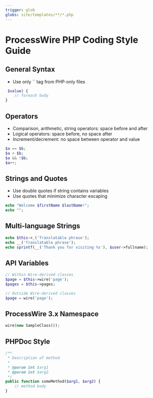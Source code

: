 ```yaml
---
trigger: glob
globs: site/templates/**/*.php
---
```


# ProcessWire PHP Coding Style Guide

## General Syntax

- Use only `` tag from PHP-only files

```php
 $value) {
    // foreach body
}
```

## Operators

- Comparison, arithmetic, string operators: space before and after
- Logical operators: space before, no space after
- Increment/decrement: no space between operator and value

```php
$a == $b;
$a + $b;
$a && !$b;
$a++;
```

## Strings and Quotes

- Use double quotes if string contains variables
- Use quotes that minimize character escaping

```php
echo "Welcome $firstName $lastName!";
echo "";
```

## Multi-language Strings

```php
echo $this->_('Translatable phrase');
echo __('Translatable phrase');
echo sprintf(__('Thank you for visiting %s'), $user->fullname);
```

## API Variables

```php
// Within Wire-derived classes
$page = $this->wire('page');
$pages = $this->pages;

// Outside Wire-derived classes
$page = wire('page');
```

## ProcessWire 3.x Namespace

```php
wire(new SampleClass());
```

## PHPDoc Style

```php
/**
 * Description of method
 *
 * @param int $arg1
 * @param int $arg2
 */
public function someMethod($arg1, $arg2) {
    // method body
}
```
